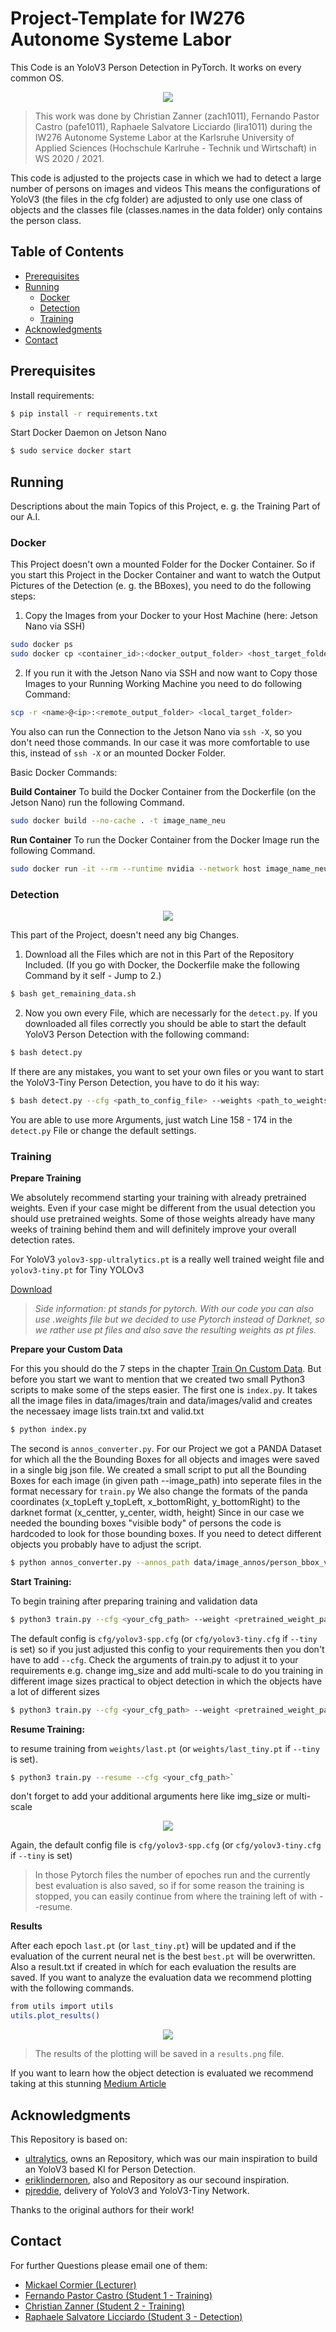 # Project-Template for IW276 Autonome Systeme Labor

This Code is an YoloV3 Person Detection in PyTorch. It works on every common OS.

<p align="center">
  <img src="Detect/data/demo_images/image_2.jpg"/>
</p>

> This work was done by Christian Zanner (zach1011), Fernando Pastor Castro (pafe1011), Raphaele Salvatore Licciardo (lira1011) during the IW276 Autonome Systeme Labor at the Karlsruhe University of Applied Sciences (Hochschule Karlruhe - Technik und Wirtschaft) in WS 2020 / 2021. 

This code is adjusted to the projects case in which we had to detect a large number of persons on images and videos
This means the configurations of YoloV3 (the files in the cfg folder) are adjusted to only use one class of objects
and the classes file (classes.names in the data folder) only contains the person class.

## Table of Contents

* [Prerequisites](#prerequisites)
* [Running](#running)
  * [Docker](#docker)
  * [Detection](#detection)
  * [Training](#training)
* [Acknowledgments](#acknowledgments)
* [Contact](#contact)

## Prerequisites
Install requirements:
```bash 
$ pip install -r requirements.txt
```
Start Docker Daemon on Jetson Nano
```bash
$ sudo service docker start
```

## Running

Descriptions about the main Topics of this Project, e. g. the Training Part of our A.I.

### Docker 

This Project doesn't own a mounted Folder for the Docker Container. So if you start this Project in the Docker Container and want to watch the Output Pictures of the Detection (e. g. the BBoxes), you need to do the following steps:
1. Copy the Images from your Docker to your Host Machine (here: Jetson Nano via SSH)
```bash
sudo docker ps
sudo docker cp <container_id>:<docker_output_folder> <host_target_folder>
```
2. If you run it with the Jetson Nano via SSH and now want to Copy those Images to your Running Working Machine you need to do following Command:
```bash
scp -r <name>@<ip>:<remote_output_folder> <local_target_folder>
```

You also can run the Connection to the Jetson Nano via `ssh -X`, so you don't need those commands. In our case it was more comfortable to use this, instead of `ssh -X` or an mounted Docker Folder.

Basic Docker Commands:

**Build Container** To build the Docker Container from the Dockerfile (on the Jetson Nano) run the following Command.
```bash
sudo docker build --no-cache . -t image_name_neu
```

**Run Container** To run the Docker Container from the Docker Image run the following Command.
```bash
sudo docker run -it --rm --runtime nvidia --network host image_name_neu
```

### Detection

<p align="center">
  <img src="Detect/data/demo_images/image_1.jpg"/>
</p>

This part of the Project, doesn't need any big Changes. 

1. Download all the Files which are not in this Part of the Repository Included. (If you go with Docker, the Dockerfile make the following Command by it self - Jump to 2.)
```bash
$ bash get_remaining_data.sh
```

2. Now you own every File, which are necessarly for the `detect.py`. If you downloaded all files correctly you should be able to start the default YoloV3 Person Detection with the following command:
```bash
$ bash detect.py 
```
If there are any mistakes, you want to set your own files or you want to start the YoloV3-Tiny Person Detection, you have to do it his way:
```bash
$ bash detect.py --cfg <path_to_config_file> --weights <path_to_weights_file> --names <path_to_names_file> --source <path_to_image_folder> --output <path_to_output_folder>
```
You are able to use more Arguments, just watch Line 158 - 174 in the `detect.py` File or change the default settings.

### Training

**Prepare Training**

We absolutely recommend starting your training with already pretrained weights. Even if your case might be different from the usual detection you should use pretrained weights.
Some of those weights already have many weeks of training behind them and will definitely improve your overall detection rates.

For YoloV3 `yolov3-spp-ultralytics.pt` is a really well trained weight file and `yolov3-tiny.pt` for Tiny YOLOv3

 [Download](https://drive.google.com/open?id=1LezFG5g3BCW6iYaV89B2i64cqEUZD7e0)

> *Side information: pt stands for pytorch. With our code you can also use .weights file but we decided to use Pytorch instead of Darknet, so we rather use pt files and also save the resulting weights as pt files.*

**Prepare your Custom Data** 

For this you should do the 7 steps in the chapter [Train On Custom Data](https://github.com/ultralytics/yolov3/wiki/Train-Custom-Data). 
But before you start we want to mention that we created two small Python3 scripts to make some of the steps easier. 
The first one is `index.py`. It takes all the image files in data/images/train and data/images/valid and creates the necessaey image lists train.txt and valid.txt

```bash
$ python index.py
```

The second is `annos_converter.py`. For our Project we got a PANDA Dataset for which all the the Bounding Boxes for all objects and images were saved in a single big json file.
We created a small script to put all the Bounding Boxes for each image (in given path --image_path) into seperate files in the format necessary for `train.py`
We also change the formats of the panda coordinates (x_topLeft y_topLeft, x_bottomRight, y_bottomRight) to the darknet format (x_centter, y_center, width, height)
Since in our case we needed the bounding boxes "visible body" of persons the code is hardcoded to look for those bounding boxes. 
If you need to detect different objects you probably have to adjust the script.

```bash
$ python annos_converter.py --annos_path data/image_annos/person_bbox_valid.json --images_path data/images/image_valid/*.jpg
```


**Start Training:** 

To begin training after preparing training and validation data

```bash
$ python3 train.py --cfg <your_cfg_path> --weight <pretrained_weight_path>
```

The default config is `cfg/yolov3-spp.cfg` (or `cfg/yolov3-tiny.cfg` if `--tiny` is set) so if you just adjusted this config to your requirements then you don't have to add `--cfg`.
Check the arguments of train.py to adjust it to your requirements
e.g. change img_size and add multi-scale to do you training in different image sizes practical to object detection in which the objects have a lot of different sizes

```bash
$ python3 train.py --cfg <your_cfg_path> --weight <pretrained_weight_path> --img_size [320, 1280, 640] --multi-scale
```

**Resume Training:** 

to resume training from `weights/last.pt` (or `weights/last_tiny.pt` if `--tiny` is set).
```bash
$ python3 train.py --resume --cfg <your_cfg_path>`
```
don't forget to add your additional arguments here like img_size or multi-scale

<p align="center">
  <img src="Detect/data/demo_images/train.jpeg"/>
</p>

Again, the default config file is `cfg/yolov3-spp.cfg` (or `cfg/yolov3-tiny.cfg` if `--tiny` is set)

>In those Pytorch files the number of epoches run and the currently best evaluation is also saved, so if for some reason the training is stopped, 
you can easily continue from where the training left of with --resume. 

**Results** 

After each epoch `last.pt` (or `last_tiny.pt`) will be updated and if the evaluation of the current neural net is the best `best.pt` will be overwritten.
Also a result.txt if created in whích for each evaluation the results are saved. If you want to analyze the evaluation data we recommend plotting with the following commands.

```bash
from utils import utils
utils.plot_results()
```

<p align="center">
  <img src="Detect/data/demo_images/plot.jpeg"/>
</p>

> The results of the plotting will be saved in a `results.png` file.

If you want to learn how the object detection is evaluated we recommend taking at this stunning [Medium Article](https://medium.com/analytics-vidhya/understanding-the-map-mean-average-precision-evaluation-metric-for-object-detection-432f5cca53b7)

## Acknowledgments

This Repository is based on:
  - [ultralytics](https://github.com/ultralytics/yolov3), owns an Repository, which was our main inspiration to build an YoloV3 based KI for Person Detection.
  - [eriklindernoren](https://github.com/eriklindernoren/PyTorch-YOLOv3), also and Repository as our secound inspiration.
  - [pjreddie](https://pjreddie.com/darknet/yolo/), delivery of YoloV3 and YoloV3-Tiny Network.
 
Thanks to the original authors for their work!

## Contact
For further Questions please email one of them:
* <a href="mailto:frimickael.cormier@iosb.fraunhofer.de">Mickael Cormier (Lecturer)</a>
* <a href="mailto:pafe1011@hs-karlsruhe.de">Fernando Pastor Castro (Student 1 - Training)</a>
* <a href="mailto:zach1011@hs-karlsruhe.de">Christian Zanner (Student 2 - Training)</a>
* <a href="mailto:lira1011@hs-karlsruhe.de">Raphaele Salvatore Licciardo (Student 3 - Detection)</a>





